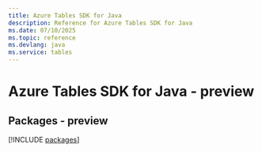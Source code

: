 ```yaml
---
title: Azure Tables SDK for Java
description: Reference for Azure Tables SDK for Java
ms.date: 07/10/2025
ms.topic: reference
ms.devlang: java
ms.service: tables
---
```

# Azure Tables SDK for Java - preview
## Packages - preview
[!INCLUDE [packages](tables-index.md)]